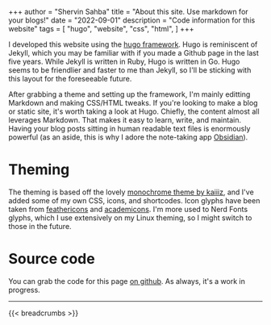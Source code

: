 +++
author = "Shervin Sahba"
title = "About this site. Use markdown for your blogs!"
date = "2022-09-01"
description = "Code information for this website"
tags = [
    "hugo",
    "website",
    "css",
    "html",
]
+++

I developed this website using the [hugo framework](https://gohugo.io/). Hugo is reminiscent of Jekyll, which you may be familiar with if you made a Github page in the last five years. While Jekyll is written in Ruby, Hugo is written in Go. Hugo seems to be friendlier and faster to me than Jekyll, so I'll be sticking with this layout for the foreseeable future.

After grabbing a theme and setting up the framework, I'm mainly editting Markdown and making CSS/HTML tweaks. If you're looking to make a blog or static site, it's worth taking a look at Hugo. Chiefly, the content almost all leverages Markdown. That makes it easy to learn, write, and maintain. Having your blog posts sitting in human readable text files is enormously powerful (as an aside, this is why I adore the note-taking app [Obsidian](https://obsidian.md/)). 

# Theming

The theming is based off the lovely [monochrome theme by kaiiiz](https://kaiiiz.github.io/hugo-theme-monochrome/), and I've added some of my own CSS, icons, and shortcodes. Icon glyphs have been taken from [feathericons](https://feathericons.com/) and [academicons](https://github.com/jpswalsh/academicons). I'm more used to Nerd Fonts glyphs, which I use extensively on my Linux theming, so I might switch to those in the future.

# Source code

You can grab the code for this page [on github](https://github.com/shervinsahba/sahba-phd). As always, it's a work in progress.

---
{{< breadcrumbs >}}
